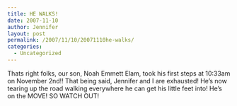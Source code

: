 ```yaml
---
title: HE WALKS!
date: 2007-11-10
author: Jennifer
layout: post
permalink: /2007/11/10/20071110he-walks/
categories:
  - Uncategorized
---
```

Thats right folks, our son, Noah Emmett Elam, took his first steps at 10:33am on November 2nd!! That being said, Jennifer and I are exhausted! He&#8217;s now tearing up the road walking everywhere he can get his little feet into! He&#8217;s on the MOVE! SO WATCH OUT!

